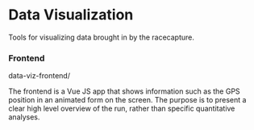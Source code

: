 # Data Visualization

Tools for visualizing data brought in by the racecapture.

### Frontend
data-viz-frontend/

The frontend is a Vue JS app that shows information such as the GPS position in
an animated form on the screen. The purpose is to present a clear high level
overview of the run, rather than specific quantitative analyses.
